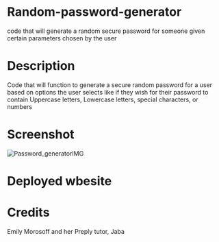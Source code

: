 # Random-password-generator
code that will generate a random secure password for someone given certain parameters chosen by the user
# Description
Code that will function to generate a secure random password for a user based on options the user selects
like if they wish for their password to contain Uppercase letters, Lowercase letters, special characters, or numbers
# Screenshot
![Password_generatorIMG](https://github.com/Shibiiii/Random-password-generator/assets/145889222/5d2c1186-c491-4d46-a59d-ade34dd670a1)

# Deployed wbesite

# Credits
Emily Morosoff and her Preply tutor, Jaba
